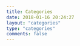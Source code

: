 ```yaml
---
title: Categories
date: 2018-01-16 20:24:27
layout: "categories"
type: "categories"
comments: false
---
```

